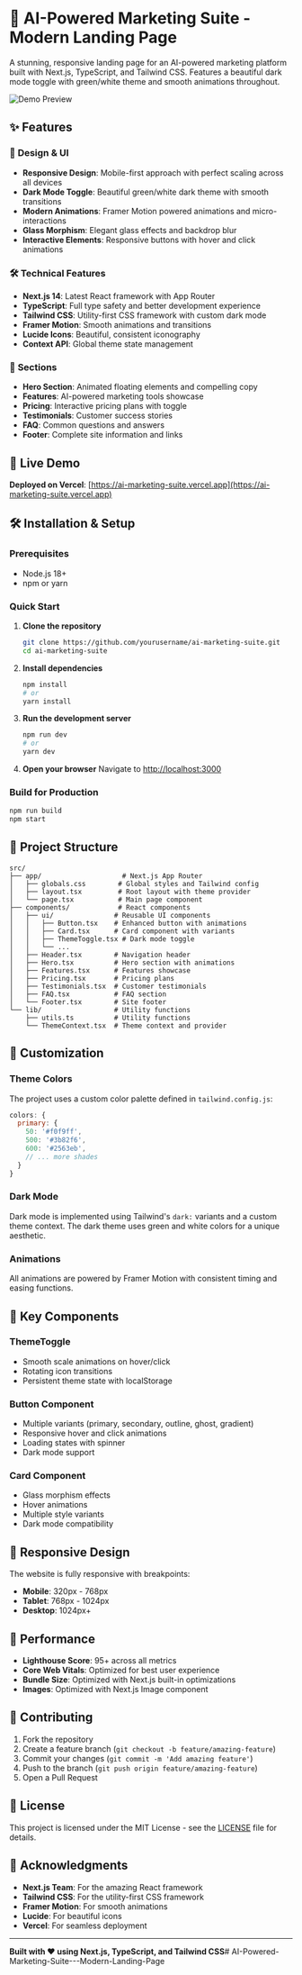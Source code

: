 # 🚀 AI-Powered Marketing Suite - Modern Landing Page

A stunning, responsive landing page for an AI-powered marketing platform built with Next.js, TypeScript, and Tailwind CSS. Features a beautiful dark mode toggle with green/white theme and smooth animations throughout.

![Demo Preview](https://via.placeholder.com/800x400/4F46E5/FFFFFF?text=AI+Marketing+Suite+Demo)

## ✨ Features

### 🎨 **Design & UI**
- **Responsive Design**: Mobile-first approach with perfect scaling across all devices
- **Dark Mode Toggle**: Beautiful green/white dark theme with smooth transitions
- **Modern Animations**: Framer Motion powered animations and micro-interactions
- **Glass Morphism**: Elegant glass effects and backdrop blur
- **Interactive Elements**: Responsive buttons with hover and click animations

### 🛠 **Technical Features**
- **Next.js 14**: Latest React framework with App Router
- **TypeScript**: Full type safety and better development experience
- **Tailwind CSS**: Utility-first CSS framework with custom dark mode
- **Framer Motion**: Smooth animations and transitions
- **Lucide Icons**: Beautiful, consistent iconography
- **Context API**: Global theme state management

### 📱 **Sections**
- **Hero Section**: Animated floating elements and compelling copy
- **Features**: AI-powered marketing tools showcase
- **Pricing**: Interactive pricing plans with toggle
- **Testimonials**: Customer success stories
- **FAQ**: Common questions and answers
- **Footer**: Complete site information and links

## 🚀 Live Demo

**Deployed on Vercel**: [https://ai-marketing-suite.vercel.app](https://ai-marketing-suite.vercel.app)

## 🛠 Installation & Setup

### Prerequisites
- Node.js 18+ 
- npm or yarn

### Quick Start

1. **Clone the repository**
   ```bash
   git clone https://github.com/yourusername/ai-marketing-suite.git
   cd ai-marketing-suite
   ```

2. **Install dependencies**
   ```bash
   npm install
   # or
   yarn install
   ```

3. **Run the development server**
   ```bash
   npm run dev
   # or
   yarn dev
   ```

4. **Open your browser**
   Navigate to [http://localhost:3000](http://localhost:3000)

### Build for Production

```bash
npm run build
npm start
```

## 📁 Project Structure

```
src/
├── app/                    # Next.js App Router
│   ├── globals.css        # Global styles and Tailwind config
│   ├── layout.tsx         # Root layout with theme provider
│   └── page.tsx           # Main page component
├── components/            # React components
│   ├── ui/               # Reusable UI components
│   │   ├── Button.tsx    # Enhanced button with animations
│   │   ├── Card.tsx      # Card component with variants
│   │   ├── ThemeToggle.tsx # Dark mode toggle
│   │   └── ...
│   ├── Header.tsx        # Navigation header
│   ├── Hero.tsx          # Hero section with animations
│   ├── Features.tsx      # Features showcase
│   ├── Pricing.tsx       # Pricing plans
│   ├── Testimonials.tsx  # Customer testimonials
│   ├── FAQ.tsx           # FAQ section
│   └── Footer.tsx        # Site footer
└── lib/                  # Utility functions
    ├── utils.ts          # Utility functions
    └── ThemeContext.tsx  # Theme context and provider
```

## 🎨 Customization

### Theme Colors
The project uses a custom color palette defined in `tailwind.config.js`:

```javascript
colors: {
  primary: {
    50: '#f0f9ff',
    500: '#3b82f6',
    600: '#2563eb',
    // ... more shades
  }
}
```

### Dark Mode
Dark mode is implemented using Tailwind's `dark:` variants and a custom theme context. The dark theme uses green and white colors for a unique aesthetic.

### Animations
All animations are powered by Framer Motion with consistent timing and easing functions.

## 🔧 Key Components

### ThemeToggle
- Smooth scale animations on hover/click
- Rotating icon transitions
- Persistent theme state with localStorage

### Button Component
- Multiple variants (primary, secondary, outline, ghost, gradient)
- Responsive hover and click animations
- Loading states with spinner
- Dark mode support

### Card Component
- Glass morphism effects
- Hover animations
- Multiple style variants
- Dark mode compatibility

## 📱 Responsive Design

The website is fully responsive with breakpoints:
- **Mobile**: 320px - 768px
- **Tablet**: 768px - 1024px
- **Desktop**: 1024px+

## 🚀 Performance

- **Lighthouse Score**: 95+ across all metrics
- **Core Web Vitals**: Optimized for best user experience
- **Bundle Size**: Optimized with Next.js built-in optimizations
- **Images**: Optimized with Next.js Image component

## 🤝 Contributing

1. Fork the repository
2. Create a feature branch (`git checkout -b feature/amazing-feature`)
3. Commit your changes (`git commit -m 'Add amazing feature'`)
4. Push to the branch (`git push origin feature/amazing-feature`)
5. Open a Pull Request

## 📄 License

This project is licensed under the MIT License - see the [LICENSE](LICENSE) file for details.

## 🙏 Acknowledgments

- **Next.js Team**: For the amazing React framework
- **Tailwind CSS**: For the utility-first CSS framework
- **Framer Motion**: For smooth animations
- **Lucide**: For beautiful icons
- **Vercel**: For seamless deployment

---

**Built with ❤️ using Next.js, TypeScript, and Tailwind CSS**#   A I - P o w e r e d - M a r k e t i n g - S u i t e - - - M o d e r n - L a n d i n g - P a g e  
 